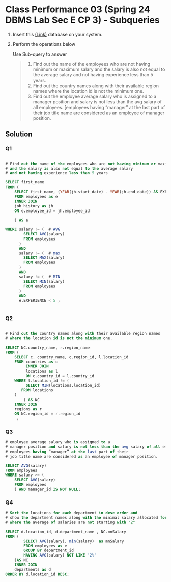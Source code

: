 # Class Performance 03 (Spring 24 DBMS Lab Sec E CP 3) - Subqueries 

1. Insert this [(Link)](https://github.com/TashinParvez/MySQL_From_Zero/blob/Tashin/Files/hr_schema.sql) database on your system.
2. Perform the operations below
   
    Use Sub-query to answer

   > 1. Find out the name of the employees who are not having minimum or maximum salary and the salary is also not equal to the average salary and not having experience less than 5 years.
   > 2. Find out the country names along with their available region names where the location id is not the minimum one.
   > 3. Find out the employee average salary who is assigned to a manager position and salary is not less than the avg salary of all employees. [employees having “manager” at the last part of their job title name are considered as an employee of manager position.

## Solution

### Q1
```sql

# Find out the name of the employees who are not having minimum or maximum salary
# and the salary is also not equal to the average salary 
# and not having experience less than 5 years

SELECT first_name 
FROM (
    SELECT first_name, (YEAR(jh.start_date) - YEAR(jh.end_date)) AS EXPERIENCE , e.salary
    FROM employees as e  
    INNER JOIN 
    job_history as jh
    ON e.employee_id = jh.employee_id
    
    ) AS e 

WHERE salary != (  # AVG
    	SELECT AVG(salary)
    	FROM employees
      )
      AND 
      salary != (  # max
    	SELECT MAX(salary)
    	FROM employees
      )
      AND
      salary != (  # MIN
    	SELECT MIN(salary)
    	FROM employees
      )
      AND 
      e.EXPERIENCE < 5 ;
 
```


### Q2
```sql
 
# Find out the country names along with their available region names 
# where the location id is not the minimum one.

SELECT NC.country_name, r.region_name
FROM ( 
    SELECT c. country_name, c.region_id, l.location_id
    FROM countries as c
         INNER JOIN
         locations as l 
         ON c.country_id = l.country_id 
    WHERE l.location_id != (
   		 SELECT MIN(locations.location_id)
       FROM locations
    )
		) AS NC
    INNER JOIN 
    regions as r
    ON NC.region_id = r.region_id
     ;

```


### Q3
```sql
# employee average salary who is assigned to a
# manager position and salary is not less than the avg salary of all employees. 
# employees having “manager” at the last part of their
# job title name are considered as an employee of manager position.

SELECT AVG(salary)
FROM employees
WHERE salary >= (
    SELECT AVG(salary)
    FROM employees
    ) AND manager_id IS NOT NULL;


```



### Q4
```sql
# Sort the locations for each department in desc order and 
# show the department names along with the minimal salary allocated for that  department 
# where the average of salaries are not starting with "2"

SELECT d.location_id, d.department_name , NC.mnSalary 
FROM ( 
        SELECT AVG(salary), min(salary)  as mnSalary
        FROM employees as e 
        GROUP BY department_id
        HAVING AVG(salary) NOT LIKE '2%'  
    )AS NC
    INNER JOIN 
    departments as d 
ORDER BY d.location_id DESC;
```


